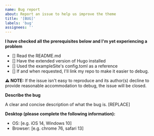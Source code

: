 ```yaml
---
name: Bug report
about: Report an issue to help us improve the theme
title: '[BUG]'
labels: 'bug'
assignees: ''
---
```


**I have checked all the prerequisites below and I'm yet experiencing a problem**

- [] Read the README.md
- [] Have the extended version of Hugo installed
- [] Used the exampleSite's config.toml as a reference
- [] If and when requested, I'll link my repo to make it easier to debug.

__⚠️ NOTE:__ If the issue isn't easy to reproduce and its author(s) decline to provide reasonable accommodation to
debug, the issue will be closed.

**Describe the bug**

A clear and concise description of what the bug is. [REPLACE]

**Desktop (please complete the following information):**

- OS: [e.g. iOS 14, Windows 10]
- Browser: [e.g. chrome 76, safari 13]
